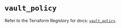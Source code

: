 # `vault_policy`

Refer to the Terraform Registory for docs: [`vault_policy`](https://registry.terraform.io/providers/hashicorp/vault/3.17.0/docs/resources/policy).
